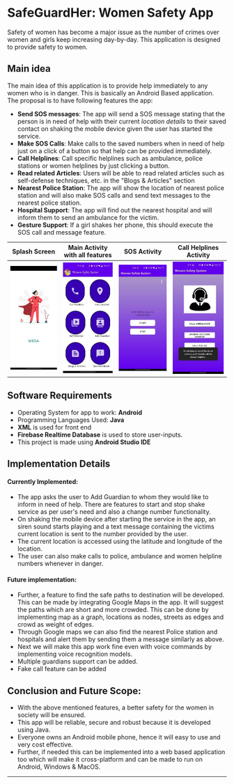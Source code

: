 # SafeGuardHer: Women Safety App
Safety of women has become a major issue as the number of crimes over women and girls keep increasing day-by-day. This application is designed to provide safety to women.

## Main idea
The main idea of this application is to provide help immediately to any women who is in danger. This is basically an Android Based application. The proposal is to have following features the app:
- **Send SOS messages**: The app will send a SOS message stating that the person is in need of help with their current _location details_ to their saved contact on shaking the mobile device given the user has started the service.
- **Make SOS Calls**: Make calls to the saved numbers when in need of help just on a click of a button so that help can be provided immediately.
- **Call Helplines**: Call specific helplines such as ambulance, police stations or women helplines by just clicking a button.
- **Read related Articles**: Users will be able to read related articles such as self-defense techniques, etc. in the "Blogs & Articles" section 
- **Nearest Police Station**: The app will show the location of nearest police station and will also make SOS calls and send text messages to the nearest police station.
- **Hospital Support**: The app will find out the nearest hospital and will inform them to send an ambulance for the victim.
- **Gesture Support**: If a girl shakes her phone, this should execute the SOS call and message feature.



Splash Screen            |  Main Activity with all features   | SOS Activity            |  Call Helplines Activity
:-------------------------:|:-------------------------:|:-------------------------:|:-------------------------:
![](./app/src/main/res/drawable/splash_screen.jpg)  |  ![](./app/src/main/res/drawable/main_activity.jpg)  |  ![](./app/src/main/res/drawable/sos_activity.jpg)  |  ![](./app/src/main/res/drawable/call_helplines_activity.jpg)



## Software Requirements

- Operating System for app to work: **Android**
- Programming Languages Used: **Java**
- **XML** is used for front end
- **Firebase Realtime Database** is used to store user-inputs.
- This project is made using **Android Studio IDE**

## Implementation Details
#### Currently Implemented:
- The app asks the user to Add Guardian to whom they would like to inform in need of help. There are features to start and stop shake service as per user's need and also a change number functionality.
- On shaking the mobile device after starting the service in the app, an siren sound starts playing and a text message containing the victims current location is sent to the number provided by the user.
- The current location is accessed using the latitude and longitude of the location.
- The user can also make calls to police, ambulance and women helpline numbers whenever in danger.

#### Future implementation:
- Further, a feature to find the safe paths to destination will be developed. This can be made by integrating Google Maps in the app. It will suggest the paths which are short and more crowded. This can be done by implementing map as a graph, locations as nodes, streets as edges and crowd as weight of edges. 
- Through Google maps we can also find the nearest Police station and hospitals and alert them by sending them a message similarly as above.
- Next we will make this app work fine even with voice commands by implementing voice recognition models.
- Multiple guardians support can be added.
- Fake call feature can be added

## Conclusion and Future Scope:
- With the above mentioned features, a better safety for the women in society will be ensured.
- This app will be reliable, secure and robust because it is developed using Java.
- Everyone owns an Android mobile phone, hence it will easy to use and very cost effective.
- Further, if needed this can be implemented into a web based application too which will make it cross-platform and can be made to run on Android, Windows & MacOS.
-------

